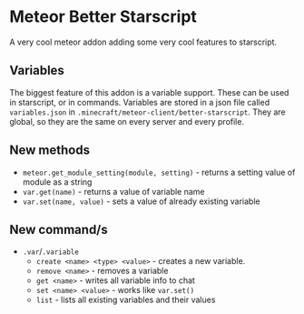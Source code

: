 # Meteor Better Starscript

A very cool meteor addon adding some very cool features to starscript.

## Variables
The biggest feature of this addon is a variable support. These can be used in starscript, or in commands. Variables are stored in a json file called `variables.json` in `.minecraft/meteor-client/better-starscript`. They are global, so they are the same on every server and every profile.

## New methods
* `meteor.get_module_setting(module, setting)` - returns a setting value of module as a string
* `var.get(name)` - returns a value of variable name
* `var.set(name, value)` - sets a value of already existing variable

## New command/s
* `.var`/`.variable`
  * `create <name> <type> <value>` - creates a new variable.
  * `remove <name>` - removes a variable
  * `get <name>` - writes all variable info to chat
  * `set <name> <value>` - works like `var.set()`
  * `list` - lists all existing variables and their values
